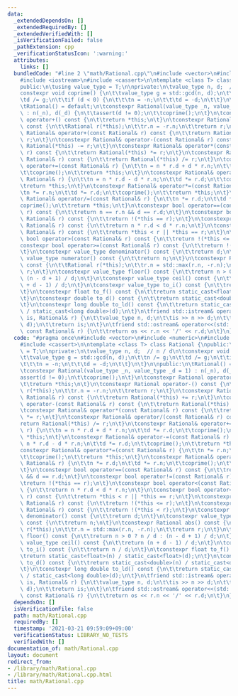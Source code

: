 ```yaml
---
data:
  _extendedDependsOn: []
  _extendedRequiredBy: []
  _extendedVerifiedWith: []
  _isVerificationFailed: false
  _pathExtension: cpp
  _verificationStatusIcon: ':warning:'
  attributes:
    links: []
  bundledCode: "#line 2 \"math/Rational.cpp\"\n#include <vector>\n#include <numeric>\n\
    #include <iostream>\n#include <cassert>\n\ntemplate <class T> class Rational {\n\
    public:\n\tusing value_type = T;\n\nprivate:\n\tvalue_type n, d;  // n / d\n\t\
    constexpr void coprime() {\n\t\tvalue_type g = std::gcd(n, d);\n\t\tn /= g;\n\t\
    \td /= g;\n\t\tif (d < 0) {\n\t\t\tn = -n;\n\t\t\td = -d;\n\t\t}\n\t}\n\npublic:\n\
    \tRational() = default;\n\tconstexpr Rational(value_type _n, value_type _d = 1)\
    \ : n(_n), d(_d) {\n\t\tassert(d != 0);\n\t\tcoprime();\n\t}\n\tconstexpr Rational\
    \ operator+() const {\n\t\treturn *this;\n\t}\n\tconstexpr Rational operator-()\
    \ const {\n\t\tRational r(*this);\n\t\tr.n = -r.n;\n\t\treturn r;\n\t}\n\tconstexpr\
    \ Rational& operator+(const Rational& r) const {\n\t\treturn Rational(*this) +=\
    \ r;\n\t}\n\tconstexpr Rational& operator-(const Rational& r) const {\n\t\treturn\
    \ Rational(*this) -= r;\n\t}\n\tconstexpr Rational& operator*(const Rational&\
    \ r) const {\n\t\treturn Rational(*this) *= r;\n\t}\n\tconstexpr Rational& operator/(const\
    \ Rational& r) const {\n\t\treturn Rational(*this) /= r;\n\t}\n\tconstexpr Rational&\
    \ operator+=(const Rational& r) {\n\t\tn = n * r.d + d * r.n;\n\t\td *= r.d;\n\
    \t\tcoprime();\n\t\treturn *this;\n\t}\n\tconstexpr Rational& operator-=(const\
    \ Rational& r) {\n\t\tn = n * r.d - d * r.n;\n\t\td *= r.d;\n\t\tcoprime();\n\t\
    \treturn *this;\n\t}\n\tconstexpr Rational& operator*=(const Rational& r) {\n\t\
    \tn *= r.n;\n\t\td *= r.d;\n\t\tcoprime();\n\t\treturn *this;\n\t}\n\tconstexpr\
    \ Rational& operator/=(const Rational& r) {\n\t\tn *= r.d;\n\t\td *= r.n;\n\t\t\
    coprime();\n\t\treturn *this;\n\t}\n\tconstexpr bool operator==(const Rational&\
    \ r) const {\n\t\treturn n == r.n && d == r.d;\n\t}\n\tconstexpr bool operator!=(const\
    \ Rational& r) const {\n\t\treturn !(*this == r);\n\t}\n\tconstexpr bool operator<(const\
    \ Rational& r) const {\n\t\treturn n * r.d < d * r.n;\n\t}\n\tconstexpr bool operator<=(const\
    \ Rational& r) const {\n\t\treturn *this < r || *this == r;\n\t}\n\tconstexpr\
    \ bool operator>(const Rational& r) const {\n\t\treturn !(*this <= r);\n\t}\n\t\
    constexpr bool operator>=(const Rational& r) const {\n\t\treturn !(*this < r);\n\
    \t}\n\tconstexpr value_type denominator() const {\n\t\treturn d;\n\t}\n\tconstexpr\
    \ value_type numerator() const {\n\t\treturn n;\n\t}\n\tconstexpr Rational abs()\
    \ const {\n\t\tRational r(*this);\n\t\tr.n = std::max(r.n, -r.n);\n\t\treturn\
    \ r;\n\t}\n\tconstexpr value_type floor() const {\n\t\treturn n > 0 ? n / d :\
    \ (n - d + 1) / d;\n\t}\n\tconstexpr value_type ceil() const {\n\t\treturn (n\
    \ + d - 1) / d;\n\t}\n\tconstexpr value_type to_i() const {\n\t\treturn n / d;\n\
    \t}\n\tconstexpr float to_f() const {\n\t\treturn static_cast<float>(n) / static_cast<float>(d);\n\
    \t}\n\tconstexpr double to_d() const {\n\t\treturn static_cast<double>(n) / static_cast<double>(d);\n\
    \t}\n\tconstexpr long double to_ld() const {\n\t\treturn static_cast<long double>(n)\
    \ / static_cast<long double>(d);\n\t}\n\tfriend std::istream& operator>>(std::istream&\
    \ is, Rational& r) {\n\t\tvalue_type n, d;\n\t\tis >> n >> d;\n\t\tr = Rational(n,\
    \ d);\n\t\treturn is;\n\t}\n\tfriend std::ostream& operator<<(std::ostream& os,\
    \ const Rational& r) {\n\t\treturn os << r.n << '/' << r.d;\n\t}\n};\n"
  code: "#pragma once\n#include <vector>\n#include <numeric>\n#include <iostream>\n\
    #include <cassert>\n\ntemplate <class T> class Rational {\npublic:\n\tusing value_type\
    \ = T;\n\nprivate:\n\tvalue_type n, d;  // n / d\n\tconstexpr void coprime() {\n\
    \t\tvalue_type g = std::gcd(n, d);\n\t\tn /= g;\n\t\td /= g;\n\t\tif (d < 0) {\n\
    \t\t\tn = -n;\n\t\t\td = -d;\n\t\t}\n\t}\n\npublic:\n\tRational() = default;\n\
    \tconstexpr Rational(value_type _n, value_type _d = 1) : n(_n), d(_d) {\n\t\t\
    assert(d != 0);\n\t\tcoprime();\n\t}\n\tconstexpr Rational operator+() const {\n\
    \t\treturn *this;\n\t}\n\tconstexpr Rational operator-() const {\n\t\tRational\
    \ r(*this);\n\t\tr.n = -r.n;\n\t\treturn r;\n\t}\n\tconstexpr Rational& operator+(const\
    \ Rational& r) const {\n\t\treturn Rational(*this) += r;\n\t}\n\tconstexpr Rational&\
    \ operator-(const Rational& r) const {\n\t\treturn Rational(*this) -= r;\n\t}\n\
    \tconstexpr Rational& operator*(const Rational& r) const {\n\t\treturn Rational(*this)\
    \ *= r;\n\t}\n\tconstexpr Rational& operator/(const Rational& r) const {\n\t\t\
    return Rational(*this) /= r;\n\t}\n\tconstexpr Rational& operator+=(const Rational&\
    \ r) {\n\t\tn = n * r.d + d * r.n;\n\t\td *= r.d;\n\t\tcoprime();\n\t\treturn\
    \ *this;\n\t}\n\tconstexpr Rational& operator-=(const Rational& r) {\n\t\tn =\
    \ n * r.d - d * r.n;\n\t\td *= r.d;\n\t\tcoprime();\n\t\treturn *this;\n\t}\n\t\
    constexpr Rational& operator*=(const Rational& r) {\n\t\tn *= r.n;\n\t\td *= r.d;\n\
    \t\tcoprime();\n\t\treturn *this;\n\t}\n\tconstexpr Rational& operator/=(const\
    \ Rational& r) {\n\t\tn *= r.d;\n\t\td *= r.n;\n\t\tcoprime();\n\t\treturn *this;\n\
    \t}\n\tconstexpr bool operator==(const Rational& r) const {\n\t\treturn n == r.n\
    \ && d == r.d;\n\t}\n\tconstexpr bool operator!=(const Rational& r) const {\n\t\
    \treturn !(*this == r);\n\t}\n\tconstexpr bool operator<(const Rational& r) const\
    \ {\n\t\treturn n * r.d < d * r.n;\n\t}\n\tconstexpr bool operator<=(const Rational&\
    \ r) const {\n\t\treturn *this < r || *this == r;\n\t}\n\tconstexpr bool operator>(const\
    \ Rational& r) const {\n\t\treturn !(*this <= r);\n\t}\n\tconstexpr bool operator>=(const\
    \ Rational& r) const {\n\t\treturn !(*this < r);\n\t}\n\tconstexpr value_type\
    \ denominator() const {\n\t\treturn d;\n\t}\n\tconstexpr value_type numerator()\
    \ const {\n\t\treturn n;\n\t}\n\tconstexpr Rational abs() const {\n\t\tRational\
    \ r(*this);\n\t\tr.n = std::max(r.n, -r.n);\n\t\treturn r;\n\t}\n\tconstexpr value_type\
    \ floor() const {\n\t\treturn n > 0 ? n / d : (n - d + 1) / d;\n\t}\n\tconstexpr\
    \ value_type ceil() const {\n\t\treturn (n + d - 1) / d;\n\t}\n\tconstexpr value_type\
    \ to_i() const {\n\t\treturn n / d;\n\t}\n\tconstexpr float to_f() const {\n\t\
    \treturn static_cast<float>(n) / static_cast<float>(d);\n\t}\n\tconstexpr double\
    \ to_d() const {\n\t\treturn static_cast<double>(n) / static_cast<double>(d);\n\
    \t}\n\tconstexpr long double to_ld() const {\n\t\treturn static_cast<long double>(n)\
    \ / static_cast<long double>(d);\n\t}\n\tfriend std::istream& operator>>(std::istream&\
    \ is, Rational& r) {\n\t\tvalue_type n, d;\n\t\tis >> n >> d;\n\t\tr = Rational(n,\
    \ d);\n\t\treturn is;\n\t}\n\tfriend std::ostream& operator<<(std::ostream& os,\
    \ const Rational& r) {\n\t\treturn os << r.n << '/' << r.d;\n\t}\n};\n"
  dependsOn: []
  isVerificationFile: false
  path: math/Rational.cpp
  requiredBy: []
  timestamp: '2021-03-21 09:59:09+09:00'
  verificationStatus: LIBRARY_NO_TESTS
  verifiedWith: []
documentation_of: math/Rational.cpp
layout: document
redirect_from:
- /library/math/Rational.cpp
- /library/math/Rational.cpp.html
title: math/Rational.cpp
---
```

